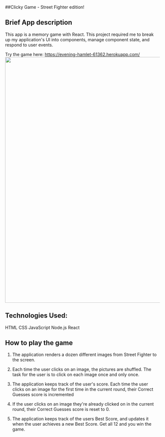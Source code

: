 ##Clicky Game - Street Fighter edition!

## Brief App description

This app is a memory game with React. This project required me to break up my application's UI into components, manage component state, and respond to user events.

Try the game here: https://evening-hamlet-61362.herokuapp.com/
<img src="https://i.imgur.com/SmWmNag.jpg" width="800px">


## Technologies Used:
HTML
CSS
JavaScript
Node.js
React

## How to play the game
1. The application renders a dozen different images from Street Fighter to the screen.

2. Each time the user clicks on an image, the pictures are shuffled. The task for the user is to click on each image once and only once.

3. The application keeps track of the user's score. Each time the user clicks on an image for the first time in the current round, their Correct Guesses score is incremented

4. If the user clicks on an image they're already clicked on in the current round, their Correct Guesses score is reset to 0.

5. The application keeps track of the users Best Score, and updates it when the user achieves a new Best Score. Get all 12 and you win the game.

